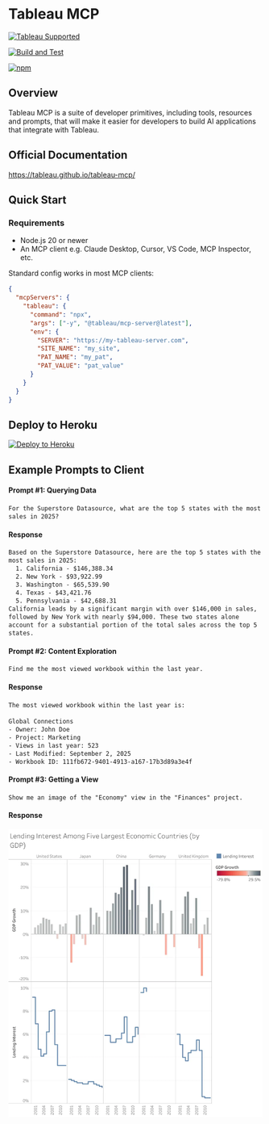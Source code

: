 # Tableau MCP

[![Tableau Supported](https://img.shields.io/badge/Support%20Level-Tableau%20Supported-53bd92.svg)](https://www.tableau.com/support-levels-it-and-developer-tools)

[![Build and Test](https://github.com/tableau/tableau-mcp/actions/workflows/ci.yml/badge.svg)](https://github.com/tableau/tableau-mcp/actions/workflows/ci.yml)

[![npm](https://img.shields.io/npm/v/@tableau/mcp-server)](https://www.npmjs.com/package/@tableau/mcp-server)

## Overview

Tableau MCP is a suite of developer primitives, including tools, resources and prompts, that will
make it easier for developers to build AI applications that integrate with Tableau.

## Official Documentation

https://tableau.github.io/tableau-mcp/

## Quick Start

### Requirements

- Node.js 20 or newer
- An MCP client e.g. Claude Desktop, Cursor, VS Code, MCP Inspector, etc.

Standard config works in most MCP clients:

```json
{
  "mcpServers": {
    "tableau": {
      "command": "npx",
      "args": ["-y", "@tableau/mcp-server@latest"],
      "env": {
        "SERVER": "https://my-tableau-server.com",
        "SITE_NAME": "my_site",
        "PAT_NAME": "my_pat",
        "PAT_VALUE": "pat_value"
      }
    }
  }
}
```

## Deploy to Heroku

[![Deploy to Heroku](https://www.herokucdn.com/deploy/button.svg)](https://www.heroku.com/deploy?template=https://github.com/tableau/tableau-mcp)

## Example Prompts to Client

#### Prompt #1: Querying Data

```
For the Superstore Datasource, what are the top 5 states with the most sales in 2025?
```

#### Response

```
Based on the Superstore Datasource, here are the top 5 states with the most sales in 2025:
  1. California - $146,388.34
  2. New York - $93,922.99
  3. Washington - $65,539.90
  4. Texas - $43,421.76
  5. Pennsylvania - $42,688.31
California leads by a significant margin with over $146,000 in sales, followed by New York with nearly $94,000. These two states alone account for a substantial portion of the total sales across the top 5 states.
```

#### Prompt #2: Content Exploration

```
Find me the most viewed workbook within the last year.
```

#### Response

```
The most viewed workbook within the last year is:

Global Connections
- Owner: John Doe
- Project: Marketing
- Views in last year: 523
- Last Modified: September 2, 2025
- Workbook ID: 111fb672-9401-4913-a167-17b3d89a3e4f
```

#### Prompt #3: Getting a View

```
Show me an image of the "Economy" view in the "Finances" project.
```

#### Response

![Economy View Image](docs/static/img/economy-view.png)
